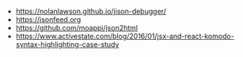* https://nolanlawson.github.io/jison-debugger/
* https://jsonfeed.org
* https://github.com/moappi/json2html
* https://www.activestate.com/blog/2016/01/jsx-and-react-komodo-syntax-highlighting-case-study